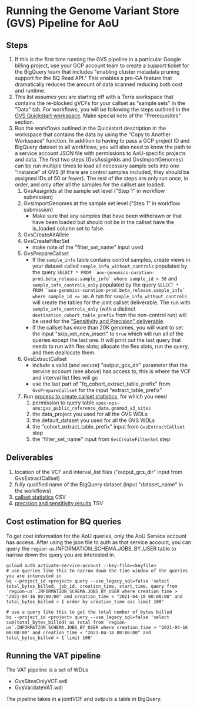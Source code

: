 # Running the Genome Variant Store (GVS) Pipeline for AoU

## Steps
1. If this is the first time running the GVS pipeline in a particular Google billing project, use your GCP account team to create a support ticket for the BigQuery team that includes "enabling cluster metadata pruning support for the BQ Read API." This enables a pre-GA feature that dramatically reduces the amount of data scanned reducing both cost and runtime.
2. This list assumes you are starting off with a Terra workspace that contains the re-blocked gVCFs for your callset as "sample sets" in the "Data" tab. For workflows, you will be following the steps outlined in the [GVS Quickstart workspace](https://app.terra.bio/#workspaces/broad-dsde-firecloud-billing/Genomic%20Variant%20Store%20-%20GVS%20Quickstart).  Make special note of the "Prerequisites" section.
3. Run the workflows outlined in the Quickstart description in the workspace that contains the data by using the "Copy to Another Workspace" function.  In addition to having to pass a GCP project ID and BigQuery dataset to all workflows, you will also need to know the path to a service account JSON file with permissions to AoU-specific projects and data. The first two steps (GvsAssignIds and GvsImportGenomes) can be run multiple times to load all necessary sample sets into one "instance" of GVS (if there are control samples included, they should be assigned IDs of 50 or fewer).  The rest of the steps are only run once, in order, and only after all the samples for the callset are loaded.
    1. GvsAssignIds at the sample set level ("Step 1" in workflow submission)
    2. GvsImportGenomes at the sample set level ("Step 1" in workflow submission)
    	- Make sure that any samples that have been withdrawn or that have been loaded but should not be in the callset have the is_loaded column set to false.
    3. GvsCreateAltAllele
    4. GvsCreateFilterSet
        - make note of the "filter_set_name" input used
    5. GvsPrepareCallset
        - If the ```sample_info``` table contains control samples, create views in your dataset called ```sample_info_without_controls``` populated by the query ```SELECT * FROM `aou-genomics-curation-prod.beta_release.sample_info` where sample_id > 50``` and ```sample_info_controls_only``` populated by the query ```SELECT * FROM `aou-genomics-curation-prod.beta_release.sample_info` where sample_id <= 50```. A run for ```sample_info_without_controls``` will create the tables for the joint callset deliverable.  The run with ```sample_info_controls_only```  (with a distinct `destination_cohort_table_prefix` from the non-control run) will be used for the ["Sensitivity and Precision" deliverable](tieout/AoU_PRECISION_SENSITIVIT.md).
        - If the callset has more than 20K genomes, you will want to set the input "skip_vet_new_insert" to `true` which will run all of the queries except the last one. It will print out the last query that needs to run with flex slots; allocate the flex slots, run the query, and then deallocate them.
    6. GvsExtractCallset
        - include a valid (and secure) "output_gcs_dir" parameter that the service account (see above) has access to, this is where the VCF and interval list files  will go
        - use the last part of "fq_cohort_extract_table_prefix" from `GvsPrepareCallset` for the input "extract_table_prefix"
    7. Run [process to create callset statistics](callset_QC/README.md), for which you need
        1. permission to query table `spec-ops-aou:gvs_public_reference_data.gnomad_v3_sites`
        2. the data_project you used for all the GVS WDLs
        3. the default_dataset you used for all the GVS WDLs
        4. the "cohort_extract_table_prefix" input from `GvsExtractCallset` step
        5. the "filter_set_name" input from `GvsCreateFilterSet` step

## Deliverables
1. location of the VCF and interval_list files ("output_gcs_dir" input from GvsExtractCallset)
2. fully qualified name of the BigQuery dataset (input "dataset_name" in the workflows)
3. [callset statistics](callset_QC/README.md) CSV
4. [precision and sensitivity results](tieout/AoU_PRECISION_SENSITIVITY.md) TSV

## Cost estimation for BQ queries
To get cost information for the AoU queries, only the AoU Service account has access.
After using the json file to auth as that service account, you can query the
`region-us`.INFORMATION_SCHEMA.JOBS_BY_USER table to narrow down the query you are interested in.
```
gcloud auth activate-service-account --key-file=<keyfile>
# use queries like this to narrow down the time window of the queries you are interested in
bq --project_id <project> query --use_legacy_sql=false 'select total_bytes_billed, job_id, creation_time, start_time, query from `region-us`.INFORMATION_SCHEMA.JOBS_BY_USER where creation_time > "2021-04-16 00:00:00" and creation_time < "2021-04-18 00:00:00" and total_bytes_billed > 1 order by creation_time asc limit 100'

# use a query like this to get the total number of bytes billed
bq --project_id <project> query --use_legacy_sql=false 'select sum(total_bytes_billed) as total from `region-us`.INFORMATION_SCHEMA.JOBS_BY_USER where creation_time > "2021-04-16 00:00:00" and creation_time < "2021-04-18 00:00:00" and total_bytes_billed > 1 limit 100'
```

## Running the VAT pipeline
The VAT pipeline is a set of WDLs
- GvsSitesOnlyVCF.wdl
- GvsValidateVAT.wdl

The pipeline takes in a jointVCF and outputs a table in BigQuery.

